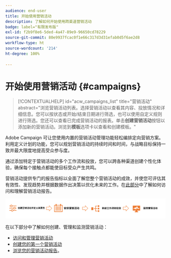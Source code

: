 ```yaml
---
audience: end-user
title: 开始使用营销活动
description: 了解如何开始使用跨渠道营销活动
badge: label="有限发布版"
exl-id: f2b9f8e6-5ded-4a47-89e9-96650cd78229
source-git-commit: 80e9937fcac0f1e66c317d3d31efab0d5f6ae2d8
workflow-type: ht
source-wordcount: '214'
ht-degree: 100%

---
```



# 开始使用营销活动 {#campaigns}

>[!CONTEXTUALHELP]
>id="acw_campaigns_list"
>title="营销活动"
>abstract="浏览营销活动列表。选择营销活动以查看其内容、投放情况和详细信息。您可以按状态或开始/结束日期进行筛选，也可以使用自定义规则进行筛选。您还可以查看已完成营销活动的报表。单击&#x200B;**创建营销活动**&#x200B;按钮以添加新的营销活动。浏览到&#x200B;**模板**&#x200B;选项卡以查看和创建模板。"


Adobe Campaign 可让您使用内置的营销活动管理功能轻松编排定向营销方案。利用定义计划的功能，您可以规划营销活动的持续时间和时间，与战略目标保持一致并最大限度地提高受众参与度。

通过添加特定于营销活动的多个工作流和投放，您可以跨各种渠道创建个性化体验，确保每个接触点都能使目标受众产生共鸣。

营销活动提供专门的报告指标以全面了解您整个营销活动的成效，并使您可评估其有效性、发现趋势并根据数据作出决策以优化未来的工作。在[此部分](../reporting/campaign-reports.md)中了解如何访问和理解营销活动报告。

![营销活动流](assets/campaign-flow.png)

在以下部分中了解如何创建、管理和监测营销活动：

* [访问和管理营销活动](manage-campaigns.md)
* [创建您的第一个营销活动](create-campaigns.md)
* [浏览您的营销活动报告](../reporting/campaign-reports.md)。


